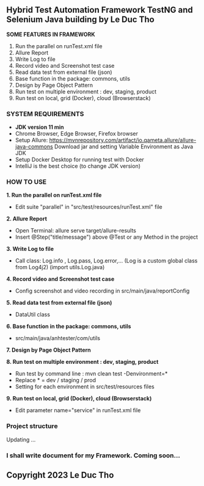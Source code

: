 ## Hybrid Test Automation Framework TestNG and Selenium Java building by Le Duc Tho

**SOME FEATURES IN FRAMEWORK**

1. Run the parallel on runTest.xml file
2. Allure Report
3. Write Log to file
4. Record video and Screenshot test case
5. Read data test from external file (json)
6. Base function in the package: commons, utils
7. Design by Page Object Pattern
8. Run test on multiple environment : dev, staging, product
9. Run test on local, grid (Docker), cloud (Browserstack)

### **SYSTEM REQUIREMENTS**

- **JDK version 11 min**
- Chrome Browser, Edge Browser, Firefox browser
- Setup Allure:
  https://mvnrepository.com/artifact/io.qameta.allure/allure-java-commons Download jar and setting Variable Environment
  as Java JDK
- Setup Docker Desktop for running test with Docker
- IntelliJ is the best choice (to change JDK version)

### **HOW TO USE**

**1. Run the parallel on runTest.xml file**

- Edit suite "parallel" in "src/test/resources/runTest.xml" file

**2. Allure Report**

- Open Terminal: allure serve target/allure-results
- Insert @Step("title/message") above @Test or any Method in the project

**3. Write Log to file**

- Call class: Log.info , Log.pass, Log.error,... (Log is a custom global class from Log4j2) (import utils.Log.java)

**4. Record video and Screenshot test case**

- Config screenshot and video recording in src/main/java/reportConfig

**5. Read data test from external file (json)**

- DataUtil class

**6. Base function in the package: commons, utils**

- src/main/java/anhtester/com/utils

**7. Design by Page Object Pattern**

**8. Run test on multiple environment : dev, staging, product**

- Run test by command line : mvn clean test -Denvironment=*
- Replace * = dev / staging / prod
- Setting for each environment in src/test/resources files

**9. Run test on local, grid (Docker), cloud (Browserstack)**

- Edit parameter name="service" in runTest.xml file

### Project structure

Updating ...

### I shall write document for my Framework. Coming soon...

## Copyright 2023 Le Duc Tho